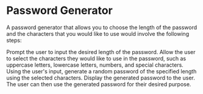 # Password Generator

A password generator that allows you to choose the length of the password and the characters that you would like to use would involve the following steps:

Prompt the user to input the desired length of the password.
Allow the user to select the characters they would like to use in the password, such as uppercase letters, lowercase letters, numbers, and special characters.
Using the user's input, generate a random password of the specified length using the selected characters.
Display the generated password to the user.
The user can then use the generated password for their desired purpose.
